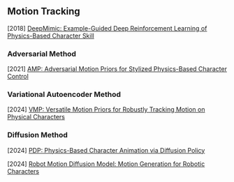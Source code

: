 ## Motion Tracking

[2018] [DeepMimic: Example-Guided Deep Reinforcement Learning of Physics-Based Character Skill](https://arxiv.org/abs/1804.02717)



### Adversarial Method

[2021] [AMP: Adversarial Motion Priors for Stylized Physics-Based Character Control](https://arxiv.org/abs/2104.02180)



### Variational Autoencoder Method

[2024] [VMP: Versatile Motion Priors for Robustly Tracking Motion on Physical Characters](https://la.disneyresearch.com/wp-content/uploads/VMP_paper.pdf)



### Diffusion Method

[2024] [PDP: Physics-Based Character Animation via Diffusion Policy](https://arxiv.org/abs/2406.00960)

[2024] [Robot Motion Diffusion Model: Motion Generation for Robotic Characters](https://la.disneyresearch.com/wp-content/uploads/RobotMDM_2.pdf)

